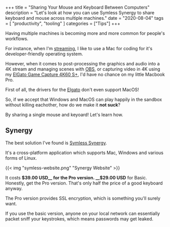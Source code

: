 +++
title = "Sharing Your Mouse and Keyboard Between Computers"
description = "Let's look at how you can use Symless Synergy to share keyboard and mouse across multiple machines."
date = "2020-08-04"
tags = [ "productivity", "tooling" ]
categories = ["Tips"]
+++

Having multiple machines is becoming more and more common for people's workflows.

For instance, when I'm [streaming](https://twitch.tv/sebthecat_com),
I like to use a Mac for coding for it's developer-friendly operating system.

However, when it comes to post-processing the graphics and audio into a 4K stream and managing scenes with [OBS](https://obsproject.com/), or capturing video in 4K using my [ElGato Game Capture 4K60 S+](https://amzn.to/2EPkFVF), I'd have no chance on my little Macbook Pro.

First of all, the drivers for the [Elgato](https://amzn.to/2EPkFVF) don't even support MacOS!

So, if we accept that Windows and MacOS can play happily in the sandbox without killing eachother, how do we make it __not suck__?

By sharing a single mouse and keyoard! Let's learn how.

<!--more-->

## Synergy

The best solution I've found is [Symless Synergy](https://symless.com/synergy).

It's a cross-platform application which supports Mac, Windows and various forms of Linux.

{{< img "symless-website.png" "Synergy Website" >}}

It costs __$39.00 USD__ for the Pro version. __$29.00 USD__ for Basic.
Honestly, get the Pro version. That's only half the price of a good keyboard 
anyway.

The Pro version provides SSL encryption, which is something you'll surely want.

If you use the basic version, anyone on your local network can essentially packet sniff your keystrokes, which means passwords may get leaked.